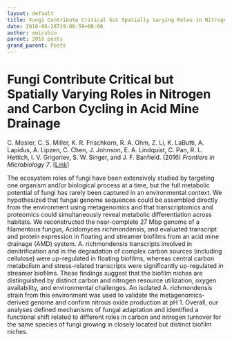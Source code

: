 ```yaml
---
layout: default
title: Fungi Contribute Critical but Spatially Varying Roles in Nitrogen and Carbon Cycling in Acid Mine Drainage
date: 2016-06-28T19:06:59+00:00
author: omicsbio
parent: 2016 posts
grand_parent: Posts
---
```

# Fungi Contribute Critical but Spatially Varying Roles in Nitrogen and Carbon Cycling in Acid Mine Drainage

C. Mosier, C. S. Miller, K. R. Frischkorn, R. A. Ohm, Z. Li, K. LaButti, A. Lapidus, A. Lipzen, C. Chen, J. Johnson, E. A. Lindquist, C. Pan, R. L. Hettich, I. V. Grigoriev, S. W. Singer, and J. F. Banfield. (2016) _Frontiers in Microbiology_ _7_. [[Link](https://www.frontiersin.org/articles/10.3389/fmicb.2016.00238/full)]

The ecosystem roles of fungi have been extensively studied by targeting one organism and/or biological process at a time, but the full metabolic potential of fungi has rarely been captured in an environmental context. We hypothesized that fungal genome sequences could be assembled directly from the environment using metagenomics and that transcriptomics and proteomics could simultaneously reveal metabolic differentiation across habitats. We reconstructed the near-complete 27 Mbp genome of a filamentous fungus, Acidomyces richmondensis, and evaluated transcript and protein expression in floating and streamer biofilms from an acid mine drainage (AMD) system. A. richmondensis transcripts involved in denitrification and in the degradation of complex carbon sources (including cellulose) were up-regulated in floating biofilms, whereas central carbon metabolism and stress-related transcripts were significantly up-regulated in streamer biofilms. These findings suggest that the biofilm niches are distinguished by distinct carbon and nitrogen resource utilization, oxygen availability, and environmental challenges. An isolated A. richmondensis strain from this environment was used to validate the metagenomics-derived genome and confirm nitrous oxide production at pH 1. Overall, our analyses defined mechanisms of fungal adaptation and identified a functional shift related to different roles in carbon and nitrogen turnover for the same species of fungi growing in closely located but distinct biofilm niches.